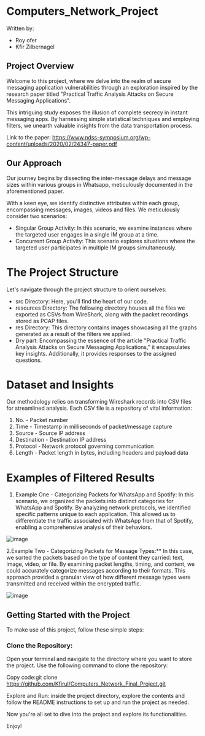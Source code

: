 # Computers_Network_Project
Written by:
* Roy ofer
* Kfir Zilbernagel

## Project Overview
Welcome to this project, where we delve into the realm of secure messaging application vulnerabilities through an exploration inspired by the research paper titled "Practical Traffic Analysis Attacks on Secure Messaging Applications".

This intriguing study exposes the illusion of complete secrecy in instant messaging apps. 
By harnessing simple statistical techniques and employing filters, we unearth valuable insights from the data transportation process.

Link to the paper: https://www.ndss-symposium.org/wp-content/uploads/2020/02/24347-paper.pdf

## Our Approach
Our journey begins by dissecting the inter-message delays and message sizes within various groups in Whatsapp, meticulously documented in the aforementioned paper.

With a keen eye, we identify distinctive attributes within each group, encompassing messages, images, videos and files.
We meticulously consider two scenarios:

* Singular Group Activity: In this scenario, we examine instances where the targeted user engages in a single IM group at a time.
* Concurrent Group Activity: This scenario explores situations where the targeted user participates in multiple IM groups simultaneously.

# The Project Structure
Let's navigate through the project structure to orient ourselves:

* src Directory: Here, you'll find the heart of our code.
* resources Directory: The following directory houses all the files we exported as CSVs from WireShark, along with the packet recordings stored as PCAP files.
* res Directory: This directory contains images showcasing all the graphs generated as a result of the filters we applied.
* Dry part: Encompassing the essence of the article "Practical Traffic Analysis Attacks on Secure Messaging Applications," it encapsulates key insights. Additionally, it provides responses to the assigned questions.

# Dataset and Insights
Our methodology relies on transforming Wireshark records into CSV files for streamlined analysis. Each CSV file is a repository of vital information:

1. No. - Packet number
2. Time - Timestamp in milliseconds of packet/message capture
3. Source - Source IP address
4. Destination - Destination IP address
5. Protocol - Network protocol governing communication
6. Length - Packet length in bytes, including headers and payload data

# Examples of Filtered Results
1. Example One - Categorizing Packets for WhatsApp and Spotify:
   In this scenario, we organized the packets into distinct categories for WhatsApp and Spotify. By analyzing network protocols, we identified specific patterns unique to each application. This allowed us to differentiate the traffic associated with WhatsApp from that of Spotify, enabling a comprehensive analysis of their behaviors.

![image](https://github.com/Kfirul/Computers_Network_Final_Project/assets/99495429/a78aad1b-7774-43e2-a586-ffc434130cef)


 2.Example Two - Categorizing Packets for Message Types:**
   In this case, we sorted the packets based on the type of content they carried: text, image, video, or file. By examining packet lengths, timing, and content, we could accurately categorize messages according to their formats. This approach provided a granular view of how different message types were transmitted and received within the encrypted traffic.

![image](https://github.com/Kfirul/Computers_Network_Final_Project/assets/99495429/0619f099-adbd-4803-b9c9-3aa1f6202863)

## Getting Started with the Project
To make use of this project, follow these simple steps:

### Clone the Repository:
Open your terminal and navigate to the directory where you want to store the project. Use the following command to clone the repository:

Copy code:git clone https://github.com/Kfirul/Computers_Network_Final_Project.git

Explore and Run: inside the project directory, explore the contents and follow the README instructions to set up and run the project as needed.

Now you're all set to dive into the project and explore its functionalities.

Enjoy!

  
